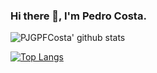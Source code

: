 ### Hi there 👋, I'm Pedro Costa.

<!--
**PJGPFCosta/PJGPFCosta** is a ✨ _special_ ✨ repository because its `README.md` (this file) appears on your GitHub profile.

Here are some ideas to get you started:

- 🔭 I’m currently working on ...
- 🌱 I’m currently learning ...
- 👯 I’m looking to collaborate on ...
- 🤔 I’m looking for help with ...
- 💬 Ask me about ...
- 📫 How to reach me: ...
- 😄 Pronouns: ...
- ⚡ Fun fact: ...
-->
![PJGPFCosta' github stats](https://github-readme-stats.vercel.app/api?username=PJGPFCosta&count_private=true&include_all_commits=true&show_icons=true&theme=radical)


[![Top Langs](https://github-readme-stats.vercel.app/api/top-langs/?username=PJGPFCosta&langs_count=4&theme=radical&hide=html)](https://github.com/anuraghazra/github-readme-stats)
